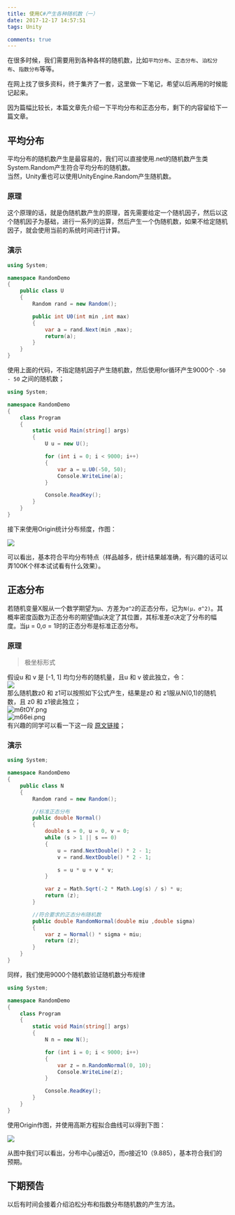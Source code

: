 ```yaml
---
title: 使用C#产生各种随机数（一）
date: 2017-12-17 14:57:51
tags: Unity

comments: true
---
```


在很多时候，我们需要用到各种各样的随机数，比如`平均分布`、`正态分布`、`泊松分布`、`指数分布`等等。

在网上找了很多资料，终于集齐了一套，这里做一下笔记，希望以后再用的时候能记起来。

<!-- more -->

因为篇幅比较长，本篇文章先介绍一下平均分布和正态分布，剩下的内容留给下一篇文章。

## 平均分布

平均分布的随机数产生是最容易的，我们可以直接使用.net的随机数产生类System.Random产生符合平均分布的随机数。  
当然，Unity重也可以使用UnityEngine.Random产生随机数。

### 原理

这个原理的话，就是伪随机数产生的原理，首先需要给定一个随机因子，然后以这个随机因子为基础，进行一系列的运算，然后产生一个伪随机数，如果不给定随机因子，就会使用当前的系统时间进行计算。

### 演示

```cs
using System;

namespace RandomDemo
{
    public class U
    {
        Random rand = new Random();

        public int U0(int min ,int max)
        {
            var a = rand.Next(min ,max);
            return(a);
        }
    }
}
```

使用上面的代码，不指定随机因子产生随机数，然后使用for循环产生9000个 `-50 - 50` 之间的随机数；

```cs
using System;

namespace RandomDemo
{
    class Program
    {
        static void Main(string[] args)
        {
            U u = new U();

            for (int i = 0; i < 9000; i++)
            {
                var a = u.U0(-50, 50);
                Console.WriteLine(a);
            }

            Console.ReadKey();
        }
    }
}
```

接下来使用Origin统计分布频度，作图：

![](https://s1.ax2x.com/2017/12/17/mtFza.png)

可以看出，基本符合平均分布特点（样品越多，统计结果越准确，有兴趣的话可以弄100K个样本试试看有什么效果）。

## 正态分布

若随机变量X服从一个数学期望为μ、方差为`σ^2`的正态分布，记为`N(μ，σ^2)`。其概率密度函数为正态分布的期望值μ决定了其位置，其标准差σ决定了分布的幅度。当μ = 0,σ = 1时的正态分布是标准正态分布。

### 原理

> 极坐标形式

假设u 和 v 是 [-1, 1] 均匀分布的随机量，且u 和 v 彼此独立，令：  
![](https://s1.ax2x.com/2017/12/17/m6A5r.png)  
那么随机数z0 和 z1可以按照如下公式产生，结果是z0 和 z1服从N(0,1)的随机数，且 z0 和 z1彼此独立；  
![m6tOY.png](https://s1.ax2x.com/2017/12/17/m6tOY.png)  
![m66ei.png](https://s1.ax2x.com/2017/12/17/m66ei.png)  
有兴趣的同学可以看一下这一段 [原文链接](https://en.wikipedia.org/wiki/Box%E2%80%93Muller_transform)；

### 演示

```cs
using System;

namespace RandomDemo
{
    public class N
    {
        Random rand = new Random();

        //标准正态分布
        public double Normal()
        {
            double s = 0, u = 0, v = 0;
            while (s > 1 || s == 0)
            {
                u = rand.NextDouble() * 2 - 1;
                v = rand.NextDouble() * 2 - 1;

                s = u * u + v * v;
            }

            var z = Math.Sqrt(-2 * Math.Log(s) / s) * u;
            return (z);
        }

        //符合要求的正态分布随机数
        public double RandomNormal(double miu ,double sigma)
        {
            var z = Normal() * sigma + miu;
            return (z);
        }
    }
}
```

同样，我们使用9000个随机数验证随机数分布规律

```cs
using System;

namespace RandomDemo
{
    class Program
    {
        static void Main(string[] args)
        {
            N n = new N();

            for (int i = 0; i < 9000; i++)
            {
                var z = n.RandomNormal(0, 10);
                Console.WriteLine(z);
            }

            Console.ReadKey();
        }
    }
}
```

使用Origin作图，并使用高斯方程拟合曲线可以得到下图：

![](https://s1.ax2x.com/2017/12/17/m6iJ6.png)

从图中我们可以看出，分布中心μ接近0，而σ接近10（9.885），基本符合我们的预期。

## 下期预告

以后有时间会接着介绍泊松分布和指数分布随机数的产生方法。

